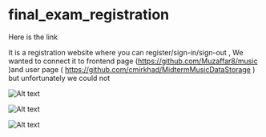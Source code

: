 # final_exam_registration
Here is the link


It is a registration website where you can register/sign-in/sign-out , We wanted to connect it to frontend page (https://github.com/Muzaffar8/music )and user page ( https://github.com/cmirkhad/MidtermMusicDataStorage )  but  unfortunately we could not

![Alt text](https://imgur.com/I5j8tGv.png "Optional title")



![Alt text](https://imgur.com/4o7ixsE.png "Optional title")


![Alt text](https://imgur.com/yzM4O32.png "Optional title")
